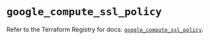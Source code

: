 # `google_compute_ssl_policy`

Refer to the Terraform Registry for docs: [`google_compute_ssl_policy`](https://registry.terraform.io/providers/hashicorp/google/5.30.0/docs/resources/compute_ssl_policy).

